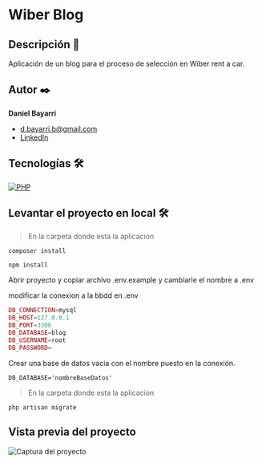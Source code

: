 
# Wiber Blog

## Descripción 📑

Aplicación de un blog para el proceso de selección en Wiber rent a car.

## Autor ✒️
**Daniel Bayarri**

* [d.bayarri.b@gmail.com](d.bayarri.b@gmail.com)
* [LinkedIn](https://www.linkedin.com/in/danielbayarri/)

## Tecnologías 🛠
[![PHP](https://img.shields.io/badge/PHP-777BB4?style=for-the-badge&logo=php&logoColor=white)](https://es.wikipedia.org/wiki/PHP) 
## Levantar el proyecto en local 🛠

>En la carpeta donde esta la aplicacion

`composer install`

`npm install`

Abrir proyecto y copiar archivo .env.example y cambiarle el nombre a .env

modificar la conexion a la bbdd en .env

```php
DB_CONNECTION=mysql
DB_HOST=127.0.0.1
DB_PORT=3306
DB_DATABASE=blog
DB_USERNAME=root
DB_PASSWORD=
```
Crear una base de datos vacia con el nombre puesto en la conexión.

`DB_DATABASE='nombreBaseDatos'`

>En la carpeta donde esta la aplicacion

`php artisan migrate`


## Vista previa del proyecto

![Captura del proyecto](https://repository-images.githubusercontent.com/664787051/66d264ea-29db-4726-a03e-c97dae2a4252)

